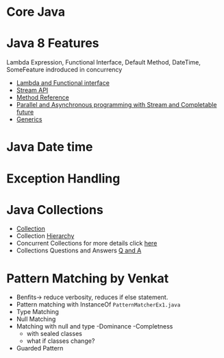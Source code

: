 
# Core Java
# Java 8 Features
<p> Lambda Expression, Functional Interface, Default Method, DateTime, SomeFeature indroduced in concurrency</p>

- [Lambda and Functional interface](/java-8proj/LambdaAndFunctionalInterface.md)
- [Stream API](/java-8proj/streams.md)
- [Method Reference](/java-8proj/method_reference.md)
- [Parallel and Asynchronous programming with Stream and Completable future](/java-8proj/parallel-programming.md)
- [Generics](/java-8proj/generics.md)
# Java Date time
# Exception Handling

# Java Collections
- [Collection](/java-8proj/collections.md)
- Collection [Hierarchy](/java-8proj/collections_hierarchy.jpg)
- Concurrent Collections for more details click [here](/java-8proj/concurrent_collections.md) 
- Collections Questions and Answers [Q and A](/java-8proj/collections_QA.md) 
# Pattern Matching by Venkat
- Benfits-> reduce verbosity, reduces if else statement.
- Pattern matching with InstanceOf ```PatternMatcherEx1.java```
- Type Matching
- Null Matching
- Matching with null and type
-Dominance
-Completness
  - with sealed classes
  - what if classes change?
- Guarded Pattern


